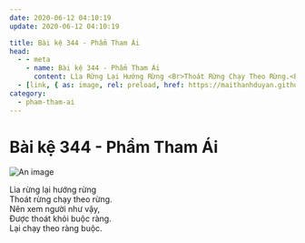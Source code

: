 ```yaml
---
date: 2020-06-12 04:10:19
update: 2020-06-12 04:10:19

title: Bài kệ 344 - Phẩm Tham Ái
head:
  - - meta
    - name: Bài kệ 344 - Phẩm Tham Ái
      content: Lìa Rừng Lại Hướng Rừng <Br>Thoát Rừng Chạy Theo Rừng.<Br>Nên Xem Người Như Vậy,<Br>Ðược Thoát Khỏi Buộc Ràng.<Br>Lại Chạy Theo Ràng Buộc.<Br>
  - [link, { as: image, rel: preload, href: https://maithanhduyan.github.io/kinh-phap-cu/img/pham-tham-ai/pham-tham-ai-344.jpg }]
category:
  - pham-tham-ai
---
```


# Bài kệ 344 - Phẩm Tham Ái

![An image](/img/pham-tham-ai/pham-tham-ai-344.jpg)

Lìa rừng lại hướng rừng <br>Thoát rừng chạy theo rừng.<br>Nên xem người như vậy,<br>Ðược thoát khỏi buộc ràng.<br>Lại chạy theo ràng buộc.<br>
